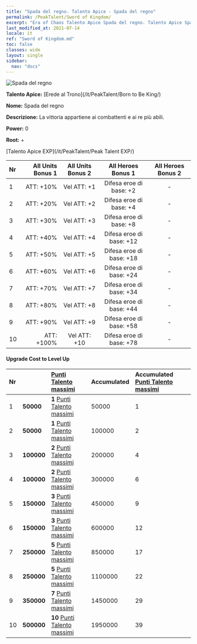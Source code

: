 ```yaml
---
title: "Spada del regno. Talento Apice - Spada del regno"
permalink: /PeakTalent/Sword of Kingdom/
excerpt: "Era of Chaos Talento Apice Spada del regno. Talento Apice Spada del regno. Spada del regno"
last_modified_at: 2021-07-14
locale: it
ref: "Sword of Kingdom.md"
toc: false
classes: wide
layout: single
sidebar:
  nav: "docs"
---
```


  ![Spada del regno](/images/pt/talent_4401.png)

  **Talento Apice:** [Erede al Trono](/it/PeakTalent/Born to Be King/)

  **Nome:** Spada del regno

  **Descrizione:** La vittoria appartiene ai combattenti e ai re più abili.

  **Power:** 0

  **Root:** +

  [Talento Apice EXP](/it/PeakTalent/Peak Talent EXP/)

  | Nr | All Units Bonus 1 | All Units Bonus 2 | All Heroes Bonus 1 | All Heroes Bonus 2 |
  |:---|--------------:|:-------------:|:-------------:|:-------------:|
  | 1 | ATT: +10% | Vel ATT: +1 | Difesa eroe di base: +2 | - |
  | 2 | ATT: +20% | Vel ATT: +2 | Difesa eroe di base: +4 | - |
  | 3 | ATT: +30% | Vel ATT: +3 | Difesa eroe di base: +8 | - |
  | 4 | ATT: +40% | Vel ATT: +4 | Difesa eroe di base: +12 | - |
  | 5 | ATT: +50% | Vel ATT: +5 | Difesa eroe di base: +18 | - |
  | 6 | ATT: +60% | Vel ATT: +6 | Difesa eroe di base: +24 | - |
  | 7 | ATT: +70% | Vel ATT: +7 | Difesa eroe di base: +34 | - |
  | 8 | ATT: +80% | Vel ATT: +8 | Difesa eroe di base: +44 | - |
  | 9 | ATT: +90% | Vel ATT: +9 | Difesa eroe di base: +58 | - |
  | 10 | ATT: +100% | Vel ATT: +10 | Difesa eroe di base: +78 | - |


#### Upgrade Cost to Level Up

  | Nr | <i class="fas fa-coins"/> | [Punti Talento massimi](/ItemsIT/con_934/) | Accumulated <i class="fas fa-coins"/> | Accumulated [Punti Talento massimi](/ItemsIT/con_934/) |
  |:---|:--------------|:-------------|:-------------|:-------------|
  | 1 | **50000** | **1** [Punti Talento massimi](/ItemsIT/con_934/) | 50000 | 1 |
  | 2 | **50000** | **1** [Punti Talento massimi](/ItemsIT/con_934/) | 100000 | 2 |
  | 3 | **100000** | **2** [Punti Talento massimi](/ItemsIT/con_934/) | 200000 | 4 |
  | 4 | **100000** | **2** [Punti Talento massimi](/ItemsIT/con_934/) | 300000 | 6 |
  | 5 | **150000** | **3** [Punti Talento massimi](/ItemsIT/con_934/) | 450000 | 9 |
  | 6 | **150000** | **3** [Punti Talento massimi](/ItemsIT/con_934/) | 600000 | 12 |
  | 7 | **250000** | **5** [Punti Talento massimi](/ItemsIT/con_934/) | 850000 | 17 |
  | 8 | **250000** | **5** [Punti Talento massimi](/ItemsIT/con_934/) | 1100000 | 22 |
  | 9 | **350000** | **7** [Punti Talento massimi](/ItemsIT/con_934/) | 1450000 | 29 |
  | 10 | **500000** | **10** [Punti Talento massimi](/ItemsIT/con_934/) | 1950000 | 39 |
